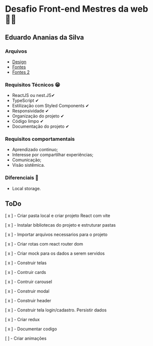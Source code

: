 # Desafio Front-end Mestres da web 👩‍💻
## Eduardo Ananias da Silva

### Arquivos
- [Design](https://drive.google.com/file/d/1-sGLbiaqb_EIskfje4uJzsxSSxLW-wbe/view?usp=sharing)
- [Fontes](https://drive.google.com/file/d/1J0ZGvaQczX68yFLDnp9Ma0O2xmneh8Bb/view?usp=sharing)
- [Fontes 2](https://drive.google.com/file/d/1SCIvJoXnRljB_5lfAH_snHnF8ohQNuOr/view?usp=sharing)

### Requisitos Técnicos 😁
- ReactJS  ou nest.JS✔
- TypeScript ✔
- Estilização com Styled Components ✔
- Responsividade ✔
- Organização do projeto ✔
- Código limpo ✔
- Documentação do projeto ✔

### Requisitos comportamentais
- Aprendizado continuo;
- Interesse por compartilhar experiências;
- Comunicação;
- Visão sistêmica.

### Diferenciais 💖
- Local storage.

## ToDo
[ x ] - Criar pasta local e criar projeto React com vite

[ x ] - Instalar bibliotecas do projeto e estruturar pastas

[ x ] - Importar arquivos necessarios para o projeto

[ x ] - Criar rotas com react router dom

[ x ] - Criar mock para os dados a serem servidos

[ x ] - Construir telas

[ x ] - Contruir cards

[ x ] - Contruir carousel

[ x ] - Construir modal

[ x ] - Construir header

[ x ] - Construir tela login/cadastro. Persistir dados

[ x ] - Criar redux

[ x ] - Documentar codigo

[ ] - Criar animações
